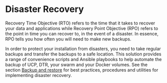 # Disaster Recovery

Recovery Time Objective (RTO) refers to the time that it takes to recover your data and applications while Recovery Point Objective (RPO) refers to the point in time you can recover to, in the event of a disaster. In essence, RPO tells you how often you will need to make new backups.

In order to protect your installation from disasters, you need to take regular backups and transfer the backups to a safe location. This solution provides a range of convenience scripts and Ansible playbooks to help automate the backup of UCP, DTR, your swarm and your Docker volumes. See the section [Backup and restore](#) for best practices, procedures and utilities for implementing disaster recovery.
